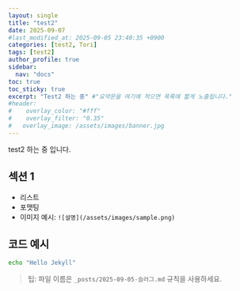 ```yaml
---
layout: single
title: "test2"
date: 2025-09-07
#last_modified_at: 2025-09-05 23:40:35 +0900
categories: [test2, Tori]
tags: [test2]
author_profile: true
sidebar:
  nav: "docs" 
toc: true
toc_sticky: true
excerpt: "Test2 하는 중" #"요약문을 여기에 적으면 목록에 짧게 노출됩니다."
#header:
#    overlay_color: "#fff"
#    overlay_filter: "0.35"
#   overlay_image: /assets/images/banner.jpg
---
```


test2 하는 중 입니다. <!-- more -->

## 섹션 1
- 리스트
- 포맷팅
- 이미지 예시: `![설명](/assets/images/sample.png)`

## 코드 예시
```bash
echo "Hello Jekyll"
```

> 팁: 파일 이름은 `_posts/2025-09-05-슬러그.md` 규칙을 사용하세요.
